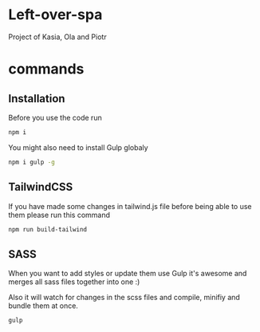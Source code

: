 # Left-over-spa

Project of Kasia, Ola and Piotr

# commands

## Installation

Before you use the code run

```bash
npm i
```

You might also need to install Gulp globaly

```bash
npm i gulp -g
```

## TailwindCSS

If you have made some changes in tailwind.js file before being able to use them please run this command

```bash
npm run build-tailwind
```

## SASS

When you want to add styles or update them use Gulp it's awesome and merges all sass files together into one :)

Also it will watch for changes in the scss files and compile, minifiy and bundle them at once.

```bash
gulp
```
